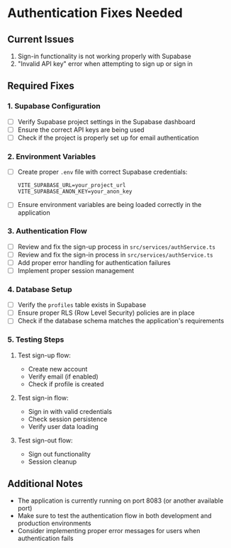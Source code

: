 # Authentication Fixes Needed

## Current Issues
1. Sign-in functionality is not working properly with Supabase
2. "Invalid API key" error when attempting to sign up or sign in

## Required Fixes

### 1. Supabase Configuration
- [ ] Verify Supabase project settings in the Supabase dashboard
- [ ] Ensure the correct API keys are being used
- [ ] Check if the project is properly set up for email authentication

### 2. Environment Variables
- [ ] Create proper `.env` file with correct Supabase credentials:
  ```
  VITE_SUPABASE_URL=your_project_url
  VITE_SUPABASE_ANON_KEY=your_anon_key
  ```
- [ ] Ensure environment variables are being loaded correctly in the application

### 3. Authentication Flow
- [ ] Review and fix the sign-up process in `src/services/authService.ts`
- [ ] Review and fix the sign-in process in `src/services/authService.ts`
- [ ] Add proper error handling for authentication failures
- [ ] Implement proper session management

### 4. Database Setup
- [ ] Verify the `profiles` table exists in Supabase
- [ ] Ensure proper RLS (Row Level Security) policies are in place
- [ ] Check if the database schema matches the application's requirements

### 5. Testing Steps
1. Test sign-up flow:
   - Create new account
   - Verify email (if enabled)
   - Check if profile is created

2. Test sign-in flow:
   - Sign in with valid credentials
   - Check session persistence
   - Verify user data loading

3. Test sign-out flow:
   - Sign out functionality
   - Session cleanup

## Additional Notes
- The application is currently running on port 8083 (or another available port)
- Make sure to test the authentication flow in both development and production environments
- Consider implementing proper error messages for users when authentication fails 
